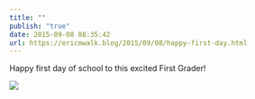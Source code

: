 ```yaml
---
title: ""
publish: "true"
date: 2015-09-08 08:35:42
url: https://ericmwalk.blog/2015/09/08/happy-first-day.html
---
```


Happy first day of school to this excited First Grader!

![](https://ericmwalk.blog/uploads/2022/b6b5723111.jpg)